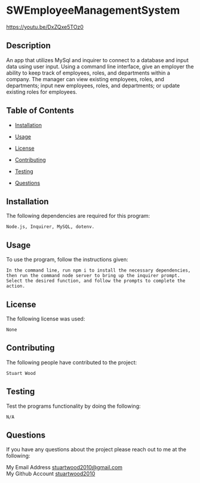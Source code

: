 # SWEmployeeManagementSystem

https://youtu.be/DxZQxe5TOz0

## Description

 An app that utilizes MySql and inquirer to connect to a database and input data using user input. Using a command line interface, give an employer the ability to keep track of employees, roles, and departments within a company. The manager can view existing employees, roles, and departments; input new employees, roles, and departments; or update existing roles for employees. 

  ## Table of Contents

  * [Installation](#installation)

  * [Usage](#usage)

  * [License](#license)

  * [Contributing](#contributing)

  * [Testing](#testing)

  * [Questions](#questions)


  ## Installation
  The following dependencies are required for this program:
  ```
  Node.js, Inquirer, MySQL, dotenv.
  ```

  ## Usage
  To use the program, follow the instructions given:
  ```
 In the command line, run npm i to install the necessary dependencies, then run the command node server to bring up the inquirer prompt. Select the desired function, and follow the prompts to complete the action. 
  ```

  ## License
  The following license was used:
  ```
  None
  ```

  ## Contributing
  The following people have contributed to the project:
  ```
  Stuart Wood
  ```

  ## Testing
  Test the programs functionality by doing the following:
  ```
  N/A 
  ```

  ## Questions
  If you have any questions about the project please reach out to me at the following:
 
  My Email Address <stuartwood2010@gmail.com>     
  My Github Account [stuartwood2010](https://github.com/stuartwood2010/)
